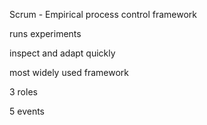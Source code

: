 Scrum - Empirical process control framework

runs experiments

inspect and adapt quickly

most widely used framework

3 roles

5 events




